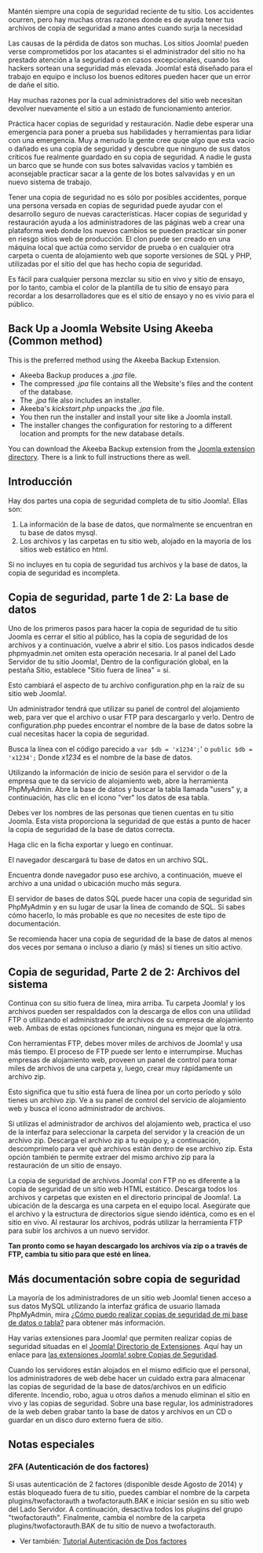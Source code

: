 <!-- Filename: Backup_Basics_for_a_Joomla!_Web_Site / Display title: Conceptos básicos sobre copia de seguridad de un sitio web Joomla! -->

Mantén siempre una copia de seguridad reciente de tu sitio. Los
accidentes ocurren, pero hay muchas otras razones donde es de ayuda
tener tus archivos de copia de seguridad a mano antes cuando surja la
necesidad

Las causas de la pérdida de datos son muchas. Los sitios Joomla! pueden
verse comprometidos por los atacantes si el administrador del sitio no
ha prestado atención a la seguridad o en casos excepcionales, cuando los
hackers sortean una seguridad más elevada. Joomla! está diseñado para el
trabajo en equipo e incluso los buenos editores pueden hacer que un
error de dañe el sitio.

Hay muchas razones por la cual administradores del sitio web necesitan
devolver nuevamente el sitio a un estado de funcionamiento anterior.

Práctica hacer copias de seguridad y restauración. Nadie debe esperar
una emergencia para poner a prueba sus habilidades y herramientas para
lidiar con una emergencia. Muy a menudo la gente cree quqe algo que esta
vacío o dañado es una copia de seguridad y descubre que ninguno de sus
datos críticos fue realmente guardado en su copia de seguridad. A nadie
le gusta un barco que se hunde con sus botes salvavidas vacíos y también
es aconsejable practicar sacar a la gente de los botes salvavidas y en
un nuevo sistema de trabajo.

Tener una copia de seguridad no es sólo por posibles accidentes, porque
una persona versada en copias de seguridad puede ayudar con el
desarrollo seguro de nuevas características. Hacer copias de seguridad y
restauración ayuda a los administradores de las páginas web a crear una
plataforma web donde los nuevos cambios se pueden practicar sin poner en
riesgo sitios web de producción. El clon puede ser creado en una máquina
local que actúa como servidor de prueba o en cualquier otra carpeta o
cuenta de alojamiento web que soporte versiones de SQL y PHP, utilizadas
por el sitio del que has hecho copia de seguridad.

Es fácil para cualquier persona mezclar su sitio en vivo y sitio de
ensayo, por lo tanto, cambia el color de la plantilla de tu sitio de
ensayo para recordar a los desarrolladores que es el sitio de ensayo y
no es vivio para el público.

## Back Up a Joomla Website Using Akeeba (Common method)

This is the preferred method using the Akeeba Backup Extension.

- Akeeba Backup produces a *.jpa* file.
- The compressed *.jpa* file contains all the Website's files and the
  content of the database.
- The *.jpa* file also includes an installer.
- Akeeba's *kickstart.php* unpacks the *.jpa* file.
- You then run the installer and install your site like a Joomla
  install.
- The installer changes the configuration for restoring to a different
  location and prompts for the new database details.

You can download the Akeeba Backup extension from the <a
href="https://extensions.joomla.org/extensions/extension/access-a-security/site-security/akeeba-backup/"
class="external text" target="_blank" rel="noreferrer noopener">Joomla
extension directory</a>. There is a link to full instructions there as
well.

## Introducción

Hay dos partes una copia de seguridad completa de tu sitio Joomla!.
Ellas son:

1.  La información de la base de datos, que normalmente se encuentran en
    tu base de datos mysql.
1.  Los archivos y las carpetas en tu sitio web, alojado en la mayoría
    de los sitios web estático en html.

Si no incluyes en tu copia de seguridad tus archivos y la base de datos,
la copia de seguridad es incompleta.

## Copia de seguridad, parte 1 de 2: La base de datos

Uno de los primeros pasos para hacer la copia de seguridad de tu sitio
Joomla es cerrar el sitio al público, has la copia de seguridad de los
archivos y a continuación, vuelve a abrir el sitio. Los pasos indicados
desde phpmyadmin.net omiten esta operación necesaria. Ir al panel del
Lado Servidor de tu sitio Joomla!, Dentro de la configuración global, en
la pestaña Sitio, establece "Sitio fuera de línea" = sí.

Esto cambiará el aspecto de tu archivo configuration.php en la raíz de
su sitio web Joomla!.

Un administrador tendrá que utilizar su panel de control del alojamiento
web, para ver que el archivo o usar FTP para descargarlo y verlo. Dentro
de configuration.php puedes encontrar el nombre de la base de datos
sobre la cual necesitas hacer la copia de seguridad.

Busca la línea con el código parecido a `var $db = 'x1234';`' o
`public $db = 'x1234';` Donde *x1234* es el nombre de la base de datos.

Utilizando la información de inicio de sesión para el servidor o de la
empresa que te da servicio de alojamiento web, abre la herramienta
PhpMyAdmin. Abre la base de datos y buscar la tabla llamada "users" y, a
continuación, has clic en el icono "ver" los datos de esa tabla.

Debes ver los nombres de las personas que tienen cuentas en tu sitio
Joomla. Esta vista proporciona la seguridad de que estás a punto de
hacer la copia de seguridad de la base de datos correcta.

Haga clic en la ficha exportar y luego en continuar.

El navegador descargará tu base de datos en un archivo SQL.

Encuentra donde navegador puso ese archivo, a continuación, mueve el
archivo a una unidad o ubicación mucho más segura.

El servidor de bases de datos SQL puede hacer una copia de seguridad sin
PhpMyAdmin y en su lugar de usar la línea de comando de SQL. Si sabes
cómo hacerlo, lo más probable es que no necesites de este tipo de
documentación.

Se recomienda hacer una copia de seguridad de la base de datos al menos
dos veces por semana o incluso a diario (y más) si tienes un sitio
activo.

## Copia de seguridad, Parte 2 de 2: Archivos del sistema

Continua con su sitio fuera de línea, mira arriba. Tu carpeta Joomla! y
los archivos pueden ser respaldados con la descarga de ellos con una
utilidad FTP o utilizando el administrador de archivos de su empresa de
alojamiento web. Ambas de estas opciones funcionan, ninguna es mejor que
la otra.

Con herramientas FTP, debes mover miles de archivos de Joomla! y usa más
tiempo. El proceso de FTP puede ser lento e interrumpirse. Muchas
empresas de alojamiento web, proveen un panel de control para tomar
miles de archivos de una carpeta y, luego, crear muy rápidamente un
archivo zip.

Esto significa que tu sitio está fuera de línea por un corto período y
sólo tienes un archivo zip. Ve a su panel de control del servicio de
alojamiento web y busca el icono administrador de archivos.

Si utilizas el administrador de archivos del alojamiento web, practica
el uso de la interfaz para seleccionar la carpeta del servidor y la
creación de un archivo zip. Descarga el archivo zip a tu equipo y, a
continuación, descomprímelo para ver qué archivos están dentro de ese
archivo zip. Esta opción también te permite extraer del mismo archivo
zip para la restauración de un sitio de ensayo.

La copia de seguridad de archivos Joomla! con FTP no es diferente a la
copia de seguridad de un sitio web HTML estático. Descarga todos los
archivos y carpetas que existen en el directorio principal de Joomla!.
La ubicación de la descarga es una carpeta en el equipo local. Asegúrate
que el archivo y la estructura de directorios sigue siendo idéntica,
como es en el sitio en vivo. Al restaurar los archivos, podrás utilizar
la herramienta FTP para subir los archivos a un nuevo servidor.

**Tan pronto como se hayan descargado los archivos vía zip o a través de
FTP, cambia tu sitio para que esté en línea.**

## Más documentación sobre copia de seguridad

La mayoría de los administradores de un sitio web Joomla! tienen acceso
a sus datos MySQL utilizando la interfaz gráfica de usuario llamada
PhpMyAdmin, mira <a
href="https://phpmyadmin.readthedocs.org/en/latest/faq.html#how-can-i-backup-my-database-or-table"
class="external text" target="_blank"
rel="nofollow noreferrer noopener">¿Cómo puedo realizar copias de
seguridad de mi base de datos o tabla?</a> para obtener más información.

Hay varias extensiones para Joomla! que permiten realizar copias de
seguridad situadas en el
<a href="http://extensions.joomla.org" class="external text"
target="_blank" rel="noreferrer noopener">Joomla! Directorio de
Extensiones</a>. Aquí hay un enlace para <a
href="http://extensions.joomla.org/extensions/extension?search=backup"
class="external text" target="_blank" rel="noreferrer noopener">las
extensiones Joomla! sobre Copias de Seguridad</a>.

Cuando los servidores están alojados en el mismo edificio que el
personal, los administradores de web debe hacer un cuidado extra para
almacenar las copias de seguridad de la base de datos/archivos en un
edificio diferente. Incendio, robo, agua u otros daños a menudo eliminan
el sitio en vivo y las copias de seguridad. Sobre una base regular, los
administradores de la web deben grabar tanto la base de datos y archivos
en un CD o guardar en un disco duro externo fuera de sitio.

## Notas especiales

### 2FA (Autenticación de dos factores)

Si usas autenticación de 2 factores (disponible desde Agosto de 2014) y
estás bloqueado fuera de tu sitio, puedes cambiar el nombre de la
carpeta plugins/twofactorauth a twofactorauth.BAK e iniciar sesión en su
sitio web del Lado Servidor. A continuación, desactiva todos los plugins
del grupo "twofactorauth". Finalmente, cambia el nombre de la carpeta
plugins/twofactorauth.BAK de tu sitio de nuevo a twofactorauth.

- Ver también: [Tutorial Autenticación de Dos
  factores](https://docs.joomla.org/J3.x:Two_Factor_Authentication "Special:MyLanguage/J3.x:Two Factor Authentication")
